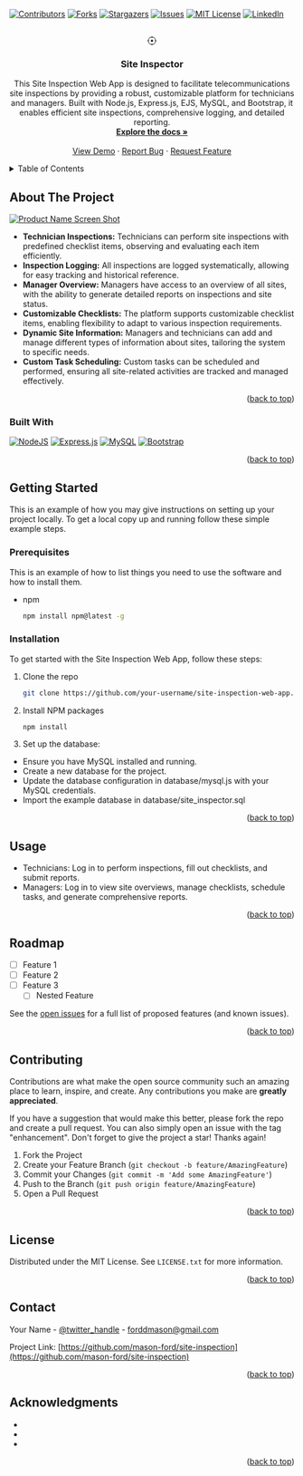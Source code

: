 <!-- Improved compatibility of back to top link: See: https://github.com/othneildrew/Best-README-Template/pull/73 -->
<a id="readme-top"></a>
<!--
*** Thanks for checking out the Best-README-Template. If you have a suggestion
*** that would make this better, please fork the repo and create a pull request
*** or simply open an issue with the tag "enhancement".
*** Don't forget to give the project a star!
*** Thanks again! Now go create something AMAZING! :D
-->



<!-- PROJECT SHIELDS -->
<!--
*** I'm using markdown "reference style" links for readability.
*** Reference links are enclosed in brackets [ ] instead of parentheses ( ).
*** See the bottom of this document for the declaration of the reference variables
*** for contributors-url, forks-url, etc. This is an optional, concise syntax you may use.
*** https://www.markdownguide.org/basic-syntax/#reference-style-links
-->
[![Contributors][contributors-shield]][contributors-url]
[![Forks][forks-shield]][forks-url]
[![Stargazers][stars-shield]][stars-url]
[![Issues][issues-shield]][issues-url]
[![MIT License][license-shield]][license-url]
[![LinkedIn][linkedin-shield]][linkedin-url]



<!-- PROJECT LOGO -->
<br />
<div align="center">
  <a href="https://github.com/mason-ford/site-inspection">
    <svg xmlns="http://www.w3.org/2000/svg" width="16" height="16" fill="currentColor" class="bi bi-crosshair" viewBox="0 0 16 16">
      <path d="M8.5.5a.5.5 0 0 0-1 0v.518A7 7 0 0 0 1.018 7.5H.5a.5.5 0 0 0 0 1h.518A7 7 0 0 0 7.5 14.982v.518a.5.5 0 0 0 1 0v-.518A7 7 0 0 0 14.982 8.5h.518a.5.5 0 0 0 0-1h-.518A7 7 0 0 0 8.5 1.018zm-6.48 7A6 6 0 0 1 7.5 2.02v.48a.5.5 0 0 0 1 0v-.48a6 6 0 0 1 5.48 5.48h-.48a.5.5 0 0 0 0 1h.48a6 6 0 0 1-5.48 5.48v-.48a.5.5 0 0 0-1 0v.48A6 6 0 0 1 2.02 8.5h.48a.5.5 0 0 0 0-1zM8 10a2 2 0 1 0 0-4 2 2 0 0 0 0 4"/>
    </svg>
  </a>

<h3 align="center">Site Inspector</h3>

  <p align="center">
    This Site Inspection Web App is designed to facilitate telecommunications site inspections by providing a robust, customizable platform for technicians and managers. Built with Node.js, Express.js, EJS, MySQL, and Bootstrap, it enables efficient site inspections, comprehensive logging, and detailed reporting.
    <br />
    <a href="https://github.com/mason-ford/site-inspection"><strong>Explore the docs »</strong></a>
    <br />
    <br />
    <a href="http://siteinspection.us-east-2.elasticbeanstalk.com/">View Demo</a>
    ·
    <a href="https://github.com/mason-ford/site-inspection/issues/new?labels=bug&template=bug-report---.md">Report Bug</a>
    ·
    <a href="https://github.com/mason-ford/site-inspection/issues/new?labels=enhancement&template=feature-request---.md">Request Feature</a>
  </p>
</div>



<!-- TABLE OF CONTENTS -->
<details>
  <summary>Table of Contents</summary>
  <ol>
    <li>
      <a href="#about-the-project">About The Project</a>
      <ul>
        <li><a href="#built-with">Built With</a></li>
      </ul>
    </li>
    <li>
      <a href="#getting-started">Getting Started</a>
      <ul>
        <li><a href="#prerequisites">Prerequisites</a></li>
        <li><a href="#installation">Installation</a></li>
      </ul>
    </li>
    <li><a href="#usage">Usage</a></li>
    <li><a href="#roadmap">Roadmap</a></li>
    <li><a href="#contributing">Contributing</a></li>
    <li><a href="#license">License</a></li>
    <li><a href="#contact">Contact</a></li>
    <li><a href="#acknowledgments">Acknowledgments</a></li>
  </ol>
</details>



<!-- ABOUT THE PROJECT -->
## About The Project

[![Product Name Screen Shot][product-screenshot]](https://example.com)

<ul>
  <li><b>Technician Inspections:</b> Technicians can perform site inspections with predefined checklist items, observing and evaluating each item efficiently.</li>
  <li><b>Inspection Logging:</b> All inspections are logged systematically, allowing for easy tracking and historical reference.</li>
  <li><b>Manager Overview:</b> Managers have access to an overview of all sites, with the ability to generate detailed reports on inspections and site status.</li>
  <li><b>Customizable Checklists:</b> The platform supports customizable checklist items, enabling flexibility to adapt to various inspection requirements.</li>
  <li><b>Dynamic Site Information:</b> Managers and technicians can add and manage different types of information about sites, tailoring the system to specific needs.</li>
  <li><b>Custom Task Scheduling:</b> Custom tasks can be scheduled and performed, ensuring all site-related activities are tracked and managed effectively.</li>
</ul>

<p align="right">(<a href="#readme-top">back to top</a>)</p>



### Built With


[![NodeJS][NodeJS]][NodeJS-url]
[![Express.js][Express.js]][Express.js-url]
[![MySQL][MySQL]][MySQL-url]
[![Bootstrap][Bootstrap]][Bootstrap-url]

<p align="right">(<a href="#readme-top">back to top</a>)</p>



<!-- GETTING STARTED -->
## Getting Started

This is an example of how you may give instructions on setting up your project locally.
To get a local copy up and running follow these simple example steps.

### Prerequisites

This is an example of how to list things you need to use the software and how to install them.
* npm
  ```sh
  npm install npm@latest -g
  ```

### Installation
To get started with the Site Inspection Web App, follow these steps:
1. Clone the repo
   ```sh
   git clone https://github.com/your-username/site-inspection-web-app.git
   ```
2. Install NPM packages
   ```sh
   npm install
   ```
3. Set up the database:

* Ensure you have MySQL installed and running.
* Create a new database for the project.
* Update the database configuration in database/mysql.js with your MySQL credentials.
* Import the example database in database/site_inspector.sql

<p align="right">(<a href="#readme-top">back to top</a>)</p>



<!-- USAGE EXAMPLES -->
## Usage

* Technicians: Log in to perform inspections, fill out checklists, and submit reports.
* Managers: Log in to view site overviews, manage checklists, schedule tasks, and generate comprehensive reports.

<p align="right">(<a href="#readme-top">back to top</a>)</p>



<!-- ROADMAP -->
## Roadmap

- [ ] Feature 1
- [ ] Feature 2
- [ ] Feature 3
    - [ ] Nested Feature

See the [open issues](https://github.com/mason-ford/site-inspection/issues) for a full list of proposed features (and known issues).

<p align="right">(<a href="#readme-top">back to top</a>)</p>



<!-- CONTRIBUTING -->
## Contributing

Contributions are what make the open source community such an amazing place to learn, inspire, and create. Any contributions you make are **greatly appreciated**.

If you have a suggestion that would make this better, please fork the repo and create a pull request. You can also simply open an issue with the tag "enhancement".
Don't forget to give the project a star! Thanks again!

1. Fork the Project
2. Create your Feature Branch (`git checkout -b feature/AmazingFeature`)
3. Commit your Changes (`git commit -m 'Add some AmazingFeature'`)
4. Push to the Branch (`git push origin feature/AmazingFeature`)
5. Open a Pull Request

<p align="right">(<a href="#readme-top">back to top</a>)</p>



<!-- LICENSE -->
## License

Distributed under the MIT License. See `LICENSE.txt` for more information.

<p align="right">(<a href="#readme-top">back to top</a>)</p>



<!-- CONTACT -->
## Contact

Your Name - [@twitter_handle](https://twitter.com/twitter_handle) - forddmason@gmail.com

Project Link: [https://github.com/mason-ford/site-inspection](https://github.com/mason-ford/site-inspection)

<p align="right">(<a href="#readme-top">back to top</a>)</p>



<!-- ACKNOWLEDGMENTS -->
## Acknowledgments

* []()
* []()
* []()

<p align="right">(<a href="#readme-top">back to top</a>)</p>



<!-- MARKDOWN LINKS & IMAGES -->
<!-- https://www.markdownguide.org/basic-syntax/#reference-style-links -->
[contributors-shield]: https://img.shields.io/github/contributors/mason-ford/site-inspection.svg?style=for-the-badge
[contributors-url]: https://github.com/mason-ford/site-inspection/graphs/contributors
[forks-shield]: https://img.shields.io/github/forks/mason-ford/site-inspection.svg?style=for-the-badge
[forks-url]: https://github.com/mason-ford/site-inspection/network/members
[stars-shield]: https://img.shields.io/github/stars/mason-ford/site-inspection.svg?style=for-the-badge
[stars-url]: https://github.com/mason-ford/site-inspection/stargazers
[issues-shield]: https://img.shields.io/github/issues/mason-ford/site-inspection.svg?style=for-the-badge
[issues-url]: https://github.com/mason-ford/site-inspection/issues
[license-shield]: https://img.shields.io/github/license/mason-ford/site-inspection.svg?style=for-the-badge
[license-url]: https://github.com/mason-ford/site-inspection/blob/master/LICENSE.txt
[linkedin-shield]: https://img.shields.io/badge/-LinkedIn-black.svg?style=for-the-badge&logo=linkedin&colorB=555
[linkedin-url]: https://linkedin.com/in/mason-ford
[product-screenshot]: images/screenshot.png
[Express.js]: https://img.shields.io/badge/express.js-%23404d59.svg?style=for-the-badge&logo=express&logoColor=%2361DAFB
[Express.js-url]: https://expressjs.com/
[NodeJS]: https://img.shields.io/badge/node.js-6DA55F?style=for-the-badge&logo=node.js&logoColor=white
[NodeJS-url]: https://nodejs.org/
[MySQL]: https://img.shields.io/badge/mysql-4479A1.svg?style=for-the-badge&logo=mysql&logoColor=white
[MySQL-url]: https://www.mysql.com/
[Bootstrap]: https://img.shields.io/badge/Bootstrap-563D7C?style=for-the-badge&logo=bootstrap&logoColor=white
[Bootstrap-url]: https://getbootstrap.com

